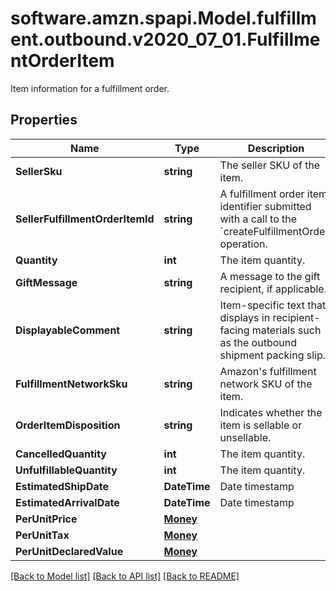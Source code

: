 # software.amzn.spapi.Model.fulfillment.outbound.v2020_07_01.FulfillmentOrderItem
Item information for a fulfillment order.

## Properties

Name | Type | Description | Notes
------------ | ------------- | ------------- | -------------
**SellerSku** | **string** | The seller SKU of the item. | 
**SellerFulfillmentOrderItemId** | **string** | A fulfillment order item identifier submitted with a call to the &#x60;createFulfillmentOrder&#x60; operation. | 
**Quantity** | **int** | The item quantity. | 
**GiftMessage** | **string** | A message to the gift recipient, if applicable. | [optional] 
**DisplayableComment** | **string** | Item-specific text that displays in recipient-facing materials such as the outbound shipment packing slip. | [optional] 
**FulfillmentNetworkSku** | **string** | Amazon&#39;s fulfillment network SKU of the item. | [optional] 
**OrderItemDisposition** | **string** | Indicates whether the item is sellable or unsellable. | [optional] 
**CancelledQuantity** | **int** | The item quantity. | 
**UnfulfillableQuantity** | **int** | The item quantity. | 
**EstimatedShipDate** | **DateTime** | Date timestamp | [optional] 
**EstimatedArrivalDate** | **DateTime** | Date timestamp | [optional] 
**PerUnitPrice** | [**Money**](Money.md) |  | [optional] 
**PerUnitTax** | [**Money**](Money.md) |  | [optional] 
**PerUnitDeclaredValue** | [**Money**](Money.md) |  | [optional] 

[[Back to Model list]](../README.md#documentation-for-models) [[Back to API list]](../README.md#documentation-for-api-endpoints) [[Back to README]](../README.md)

